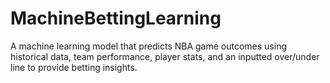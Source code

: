 # MachineBettingLearning
A machine learning model that predicts NBA game outcomes using historical data, team performance, player stats, and an inputted over/under line to provide betting insights.
